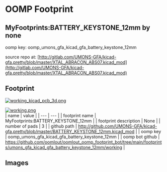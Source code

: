 # OOMP Footprint  
## MyFootprints:BATTERY_KEYSTONE_12mm  by none  
  
oomp key: oomp_umons_gfa_kicad_gfa_battery_keystone_12mm  
  
source repo at: [http://gitlab.com/UMONS-GFA/kicad-gfa.pretty/blob/master/XTAL_ABRACON_ABS07.kicad_mod](http://gitlab.com/UMONS-GFA/kicad-gfa.pretty/blob/master/XTAL_ABRACON_ABS07.kicad_mod)  
## Footprint  
  
[![working_kicad_pcb_3d.png](working_kicad_pcb_3d_600.png)](working_kicad_pcb_3d.png)  
  
[![working.png](working_600.png)](working.png)  
| name | value | 
| --- | --- | 
| footprint name | MyFootprints:BATTERY_KEYSTONE_12mm | 
| footprint description | None | 
| number of pads | 3 | 
| github path | http://github.com/UMONS-GFA/kicad-gfa.pretty/blob/master/BATTERY_KEYSTONE_12mm.kicad_mod | 
| oomp key | oomp_umons_gfa_kicad_gfa_battery_keystone_12mm | 
| oomp bot github | https://github.com/oomlout/oomlout_oomp_footprint_bot/tree/main/footprints/umons_gfa_kicad_gfa_battery_keystone_12mm/working | 
## Images  
